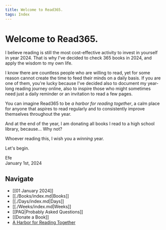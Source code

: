 ```yaml
---
title: Welcome to Read365.
tags: Index
---
```

# Welcome to Read365.

I believe reading is still the most cost-effective activity to invest in yourself in year 2024. That is why I've decided to check 365 books in 2024, and apply the wisdom to my own life.

I know there are countless people who are willing to read, yet for some reason cannot create the time to feed their minds on a daily basis. If you are one of them, you're lucky because I've decided also to document my year-long reading journey online, also to inspire those who might sometimes need just a daily reminder or an invitation to read a few pages. 

You can imagine Read365 to be *a harbor for reading together*, a calm place for anyone that aspires to read regularly and to consistently improve themselves throughout the year.

And at the end of the year, I am donating all books I read to a high school library, because... Why not?

Whoever reading this, I wish you a *winning* year.

Let's begin.

Efe  
January 1st, 2024


## Navigate

- [[01 January 2024]]
- [[./Books/index.md|Books]]
- [[./Days/index.md|Days]]
- [[./Weeks/index.md|Weeks]]
- [[PAQ|Probably Asked Questions]]
- [[Donate a Book]]
- [A Harbor for Reading Together](https://www.youtube.com/@read365org)